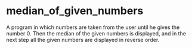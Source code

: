 # median_of_given_numbers
A program in which numbers are taken from the user until he gives the number 0. Then the median of the given numbers is displayed, and in the next step all the given numbers are displayed in reverse order.
